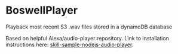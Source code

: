 # BoswellPlayer
Playback most recent S3 .wav files stored in a dynamoDB database

Based on helpful Alexa/audio-player repository.  Link to installation instructions here: [skill-sample-nodejs-audio-player](https://github.com/alexa/skill-sample-nodejs-audio-player).
